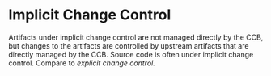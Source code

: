 # Implicit Change Control


Artifacts under implicit change control are not managed directly by the
CCB, but changes to the artifacts are controlled by upstream artifacts
that are directly managed by the CCB. Source code is often under
implicit change control. Compare to *explicit change control.*


